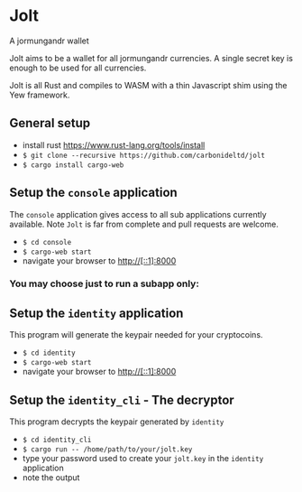 # Jolt
A jormungandr wallet

Jolt aims to be a wallet for all jormungandr currencies. A single secret key is enough to be used for all currencies.

Jolt is all Rust and compiles to WASM with a thin Javascript shim using the Yew framework.

## General setup

- install rust https://www.rust-lang.org/tools/install
- `$ git clone --recursive https://github.com/carbonideltd/jolt`
- `$ cargo install cargo-web`

## Setup the `console` application
The `console` application gives access to all sub applications currently available.
Note `Jolt` is far from complete and pull requests are welcome.

- `$ cd console`
- `$ cargo-web start`
- navigate your browser to [http://[::1]:8000](http://[::1]:8000)

### You may choose just to run a subapp only:

## Setup the `identity` application
This program will generate the keypair needed for your cryptocoins.

- `$ cd identity`
- `$ cargo-web start`
- navigate your browser to [http://[::1]:8000](http://[::1]:8000)

## Setup the `identity_cli` - The decryptor
This program decrypts the keypair generated by `identity`

- `$ cd identity_cli`
- `$ cargo run -- /home/path/to/your/jolt.key`
- type your password used to create your `jolt.key` in the `identity` application
- note the output

